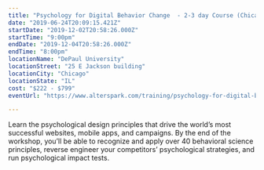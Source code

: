 ```yaml
---
title: "Psychology for Digital Behavior Change  - 2-3 day Course (Chicago)"
date: "2019-06-24T20:09:15.421Z"
startDate: "2019-12-02T20:58:26.000Z"
startTime: "9:00pm"
endDate: "2019-12-04T20:58:26.000Z"
endTime: "8:00pm"
locationName: "DePaul University"
locationStreet: "25 E Jackson building"
locationCity: "Chicago"
locationState: "IL"
cost: "$222 - $799"
eventUrl: "https://www.alterspark.com/training/psychology-for-digital-behavior-change"

---
```


Learn the psychological design principles that drive the world’s most successful websites, mobile apps, and campaigns. By the end of the workshop, you’ll be able to recognize and apply over 40 behavioral science principles, reverse engineer your competitors’ psychological strategies, and run psychological impact tests.

